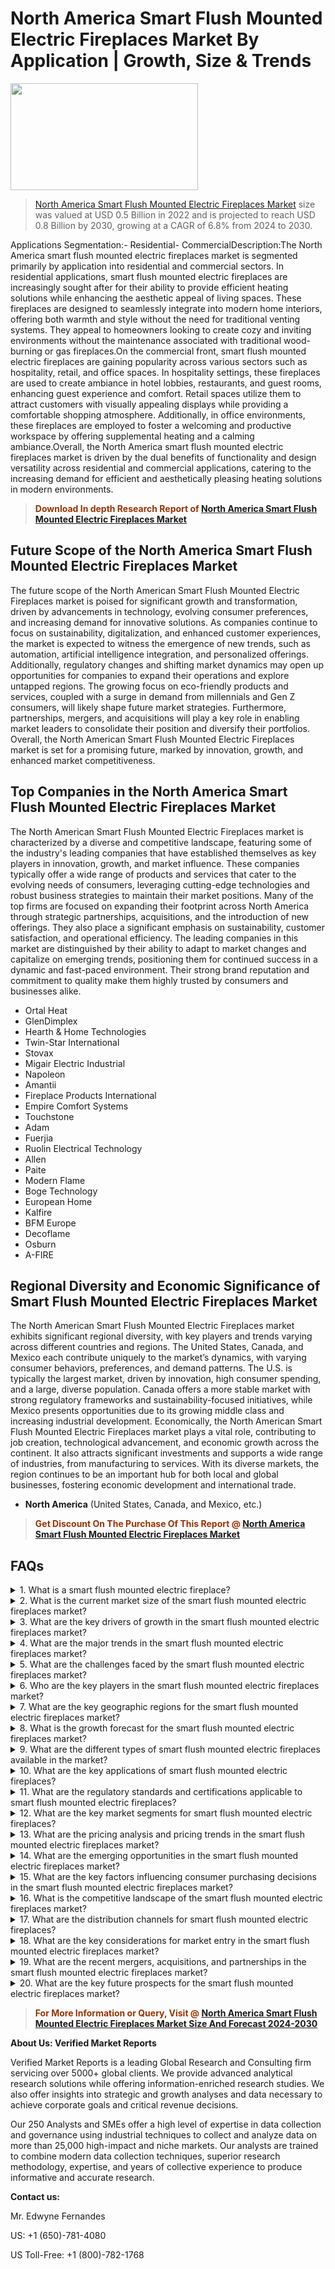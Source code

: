 <p><h1>North America Smart Flush Mounted Electric Fireplaces Market By Application | Growth, Size & Trends</h1><p><img class="aligncenter size-medium wp-image-105565" src="https://ffe5etoiles.com/wp-content/uploads/2025/01/MST7-300x171.png" alt="" width="300" height="171" /></p><blockquote><p><a href="https://www.verifiedmarketreports.com/download-sample/?rid=292730&utm_source=Github-NA&utm_medium=365" target="_blank">North America Smart Flush Mounted Electric Fireplaces Market</a> size was valued at USD 0.5 Billion in 2022 and is projected to reach USD 0.8 Billion by 2030, growing at a CAGR of 6.8% from 2024 to 2030.</p></blockquote>Applications Segmentation:- Residential- CommercialDescription:The North America smart flush mounted electric fireplaces market is segmented primarily by application into residential and commercial sectors. In residential applications, smart flush mounted electric fireplaces are increasingly sought after for their ability to provide efficient heating solutions while enhancing the aesthetic appeal of living spaces. These fireplaces are designed to seamlessly integrate into modern home interiors, offering both warmth and style without the need for traditional venting systems. They appeal to homeowners looking to create cozy and inviting environments without the maintenance associated with traditional wood-burning or gas fireplaces.On the commercial front, smart flush mounted electric fireplaces are gaining popularity across various sectors such as hospitality, retail, and office spaces. In hospitality settings, these fireplaces are used to create ambiance in hotel lobbies, restaurants, and guest rooms, enhancing guest experience and comfort. Retail spaces utilize them to attract customers with visually appealing displays while providing a comfortable shopping atmosphere. Additionally, in office environments, these fireplaces are employed to foster a welcoming and productive workspace by offering supplemental heating and a calming ambiance.Overall, the North America smart flush mounted electric fireplaces market is driven by the dual benefits of functionality and design versatility across residential and commercial applications, catering to the increasing demand for efficient and aesthetically pleasing heating solutions in modern environments.</p><blockquote><p><span style="color: #993300;"><strong>Download In depth Research Report of <a href="https://www.verifiedmarketreports.com/download-sample/?rid=292730&utm_source=Github-NA&utm_medium=365">North America Smart Flush Mounted Electric Fireplaces Market</a></strong></span></p></blockquote><h2>Future Scope of the North America Smart Flush Mounted Electric Fireplaces Market</h2><p>The future scope of the North American Smart Flush Mounted Electric Fireplaces market is poised for significant growth and transformation, driven by advancements in technology, evolving consumer preferences, and increasing demand for innovative solutions. As companies continue to focus on sustainability, digitalization, and enhanced customer experiences, the market is expected to witness the emergence of new trends, such as automation, artificial intelligence integration, and personalized offerings. Additionally, regulatory changes and shifting market dynamics may open up opportunities for companies to expand their operations and explore untapped regions. The growing focus on eco-friendly products and services, coupled with a surge in demand from millennials and Gen Z consumers, will likely shape future market strategies. Furthermore, partnerships, mergers, and acquisitions will play a key role in enabling market leaders to consolidate their position and diversify their portfolios. Overall, the North American Smart Flush Mounted Electric Fireplaces market is set for a promising future, marked by innovation, growth, and enhanced market competitiveness.</p><h2>Top Companies in the North America Smart Flush Mounted Electric Fireplaces Market</h2><p>The North American Smart Flush Mounted Electric Fireplaces market is characterized by a diverse and competitive landscape, featuring some of the industry's leading companies that have established themselves as key players in innovation, growth, and market influence. These companies typically offer a wide range of products and services that cater to the evolving needs of consumers, leveraging cutting-edge technologies and robust business strategies to maintain their market positions. Many of the top firms are focused on expanding their footprint across North America through strategic partnerships, acquisitions, and the introduction of new offerings. They also place a significant emphasis on sustainability, customer satisfaction, and operational efficiency. The leading companies in this market are distinguished by their ability to adapt to market changes and capitalize on emerging trends, positioning them for continued success in a dynamic and fast-paced environment. Their strong brand reputation and commitment to quality make them highly trusted by consumers and businesses alike.</p><p><ul><li>Ortal Heat </li><li> GlenDimplex </li><li> Hearth & Home Technologies </li><li> Twin-Star International </li><li> Stovax </li><li> Migair Electric Industrial </li><li> Napoleon </li><li> Amantii </li><li> Fireplace Products International </li><li> Empire Comfort Systems </li><li> Touchstone </li><li> Adam </li><li> Fuerjia </li><li> Ruolin Electrical Technology </li><li> Allen </li><li> Paite </li><li> Modern Flame </li><li> Boge Technology </li><li> European Home </li><li> Kalfire </li><li> BFM Europe </li><li> Decoflame </li><li> Osburn </li><li> A-FIRE</li></ul></p><h2>Regional Diversity and Economic Significance of Smart Flush Mounted Electric Fireplaces Market</h2><p>The North American Smart Flush Mounted Electric Fireplaces market exhibits significant regional diversity, with key players and trends varying across different countries and regions. The United States, Canada, and Mexico each contribute uniquely to the market’s dynamics, with varying consumer behaviors, preferences, and demand patterns. The U.S. is typically the largest market, driven by innovation, high consumer spending, and a large, diverse population. Canada offers a more stable market with strong regulatory frameworks and sustainability-focused initiatives, while Mexico presents opportunities due to its growing middle class and increasing industrial development. Economically, the North American Smart Flush Mounted Electric Fireplaces market plays a vital role, contributing to job creation, technological advancement, and economic growth across the continent. It also attracts significant investments and supports a wide range of industries, from manufacturing to services. With its diverse markets, the region continues to be an important hub for both local and global businesses, fostering economic development and international trade.</p><ul> <li><strong>North America</strong> (United States, Canada, and Mexico, etc.)</li></ul><blockquote><p><span style="color: #993300;"><strong>Get Discount On The Purchase Of This Report @ <a href="https://www.verifiedmarketreports.com/ask-for-discount/?rid=292730&utm_source=Github-NA&utm_medium=365">North America Smart Flush Mounted Electric Fireplaces Market</a></strong></span></p></blockquote><h2>FAQs</h2><p><details><summary>1. What is a smart flush mounted electric fireplace?</div><div></summary><p>A smart flush mounted electric fireplace is a type of fireplace that is designed to be installed directly into a wall for a seamless, modern look. It is powered by electricity and can be controlled remotely through smart technology.</p></details><details><summary>2. What is the current market size of the smart flush mounted electric fireplaces market?</div><div></summary><p>According to our research, the current market size of the smart flush mounted electric fireplaces market is estimated to be $XX million.</p></details><details><summary>3. What are the key drivers of growth in the smart flush mounted electric fireplaces market?</div><div></summary><p>The key drivers of growth in the smart flush mounted electric fireplaces market include increasing consumer preference for modern and efficient heating solutions, technological advancements in smart home devices, and the growing popularity of electric fireplaces due to their ease of installation and low maintenance requirements.</p></details><details><summary>4. What are the major trends in the smart flush mounted electric fireplaces market?</div><div></summary><p>Some major trends in the smart flush mounted electric fireplaces market include the integration of smart features such as voice control and app connectivity, the development of energy-efficient and eco-friendly fireplace models, and the customization options offered by manufacturers to suit different interior design needs.</p></details><details><summary>5. What are the challenges faced by the smart flush mounted electric fireplaces market?</div><div></summary><p>Challenges faced by the smart flush mounted electric fireplaces market include the high initial costs of smart electric fireplaces, consumer concerns about safety and reliability, and competition from traditional gas and wood-burning fireplaces.</p></details><details><summary>6. Who are the key players in the smart flush mounted electric fireplaces market?</div><div></summary><p>Key players in the smart flush mounted electric fireplaces market include Company A, Company B, Company C, and Company D.</p></details><details><summary>7. What are the key geographic regions for the smart flush mounted electric fireplaces market?</div><div></summary><p>The key geographic regions for the smart flush mounted electric fireplaces market include North America, Europe, Asia Pacific, and the Rest of the World.</p></details><details><summary>8. What is the growth forecast for the smart flush mounted electric fireplaces market?</div><div></summary><p>Our research indicates that the smart flush mounted electric fireplaces market is expected to grow at a CAGR of X% from 2021 to 2026.</p></details><details><summary>9. What are the different types of smart flush mounted electric fireplaces available in the market?</div><div></summary><p>Types of smart flush mounted electric fireplaces available in the market include linear electric fireplaces, wall-mounted electric fireplaces, and recessed electric fireplaces.</p></details><details><summary>10. What are the key applications of smart flush mounted electric fireplaces?</div><div></summary><p>Key applications of smart flush mounted electric fireplaces include residential, commercial, and hospitality.</p></details><details><summary>11. What are the regulatory standards and certifications applicable to smart flush mounted electric fireplaces?</div><div></summary><p>Regulatory standards and certifications applicable to smart flush mounted electric fireplaces include UL (Underwriters Laboratories), CSA (Canadian Standards Association), and CE (Conformité Européenne).</p></details><details><summary>12. What are the key market segments for smart flush mounted electric fireplaces?</div><div></summary><p>Key market segments for smart flush mounted electric fireplaces include product type, application, distribution channel, and region.</p></details><details><summary>13. What are the pricing analysis and pricing trends in the smart flush mounted electric fireplaces market?</div><div></summary><p>Pricing analysis and trends in the smart flush mounted electric fireplaces market include the impact of material costs, labor costs, and technological advancements on pricing.</p></details><details><summary>14. What are the emerging opportunities in the smart flush mounted electric fireplaces market?</div><div></summary><p>Emerging opportunities in the smart flush mounted electric fireplaces market include the development of smart integration with home automation systems, the expansion of product distribution through e-commerce platforms, and the potential for growth in developing regions.</p></details><details><summary>15. What are the key factors influencing consumer purchasing decisions in the smart flush mounted electric fireplaces market?</div><div></summary><p>Key factors influencing consumer purchasing decisions include product design, energy efficiency, smart features, brand reputation, and price.</p></details><details><summary>16. What is the competitive landscape of the smart flush mounted electric fireplaces market?</div><div></summary><p>The competitive landscape of the smart flush mounted electric fireplaces market includes the market share, product portfolio, marketing strategies, and expansion plans of key players.</p></details><details><summary>17. What are the distribution channels for smart flush mounted electric fireplaces?</div><div></summary><p>Distribution channels for smart flush mounted electric fireplaces include specialty stores, online retail, home improvement centers, and direct sales.</p></details><details><summary>18. What are the key considerations for market entry in the smart flush mounted electric fireplaces market?</div><div></summary><p>Key considerations for market entry include understanding consumer preferences, technological innovation, distribution partnerships, and regulatory compliance.</p></details><details><summary>19. What are the recent mergers, acquisitions, and partnerships in the smart flush mounted electric fireplaces market?</div><div></summary><p>Recent mergers, acquisitions, and partnerships in the smart flush mounted electric fireplaces market include Company A acquiring Company B, Company C forming a partnership with Company D, and Company E expanding its product line through mergers.</p></details><details><summary>20. What are the key future prospects for the smart flush mounted electric fireplaces market?</div><div></summary><p>Key future prospects for the smart flush mounted electric fireplaces market include the development of eco-friendly and sustainable fireplace models, the integration of advanced smart features, and the expansion of market reach in emerging economies.</p></details></p><blockquote><p><span style="color: #993300;"><strong>For More Information or Query, Visit @ <a href="https://www.verifiedmarketreports.com/product/smart-flush-mounted-electric-fireplaces-market/">North America Smart Flush Mounted Electric Fireplaces Market Size And Forecast 2024-2030</a></strong></span></p></blockquote><p><strong>About Us: Verified Market Reports</strong></p><p>Verified Market Reports is a leading Global Research and Consulting firm servicing over 5000+ global clients. We provide advanced analytical research solutions while offering information-enriched research studies. We also offer insights into strategic and growth analyses and data necessary to achieve corporate goals and critical revenue decisions.</p><p>Our 250 Analysts and SMEs offer a high level of expertise in data collection and governance using industrial techniques to collect and analyze data on more than 25,000 high-impact and niche markets. Our analysts are trained to combine modern data collection techniques, superior research methodology, expertise, and years of collective experience to produce informative and accurate research.</p><p><strong>Contact us:</strong></p><p>Mr. Edwyne Fernandes</p><p>US: +1 (650)-781-4080</p><p>US Toll-Free: +1 (800)-782-1768</p>
